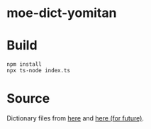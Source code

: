 # moe-dict-yomitan

# Build

```
npm install
npx ts-node index.ts
```

# Source

Dictionary files from [here](https://language.moe.gov.tw/001/Upload/Files/site_content/M0001/respub/index.html) and [here (for future)](https://github.com/g0v/moedict-data-csld/blob/master/%E5%85%A9%E5%B2%B8%E8%A9%9E%E5%85%B8.xlsx).
